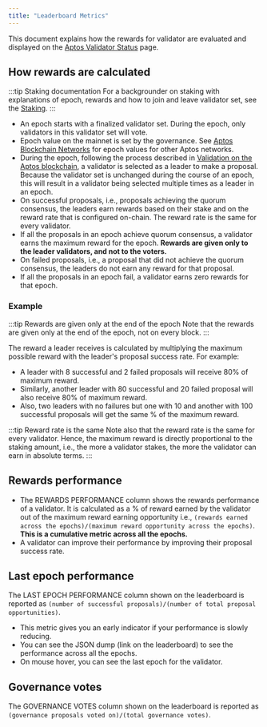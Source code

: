 ```yaml
---
title: "Leaderboard Metrics"
---
```


This document explains how the rewards for validator are evaluated and displayed on the [Aptos Validator Status](https://explorer.aptoslabs.com/validators/all?network=mainnet) page.

## How rewards are calculated

:::tip Staking documentation
For a backgrounder on staking with explanations of epoch, rewards and how to join and leave validator set, see the [Staking](../concepts/staking.md).
:::

- An epoch starts with a finalized validator set. During the epoch, only validators in this validator set will vote.
- Epoch value on the mainnet is set by the governance. See [Aptos Blockchain Networks](./networks.md) for epoch values for other Aptos networks.
- During the epoch, following the process described in [Validation on the Aptos blockchain](../concepts/staking.md#validation-on-the-aptos-blockchain), a validator is selected as a leader to make a proposal. Because the validator set is unchanged during the course of an epoch, this will result in a validator being selected multiple times as a leader in an epoch.
- On successful proposals, i.e., proposals achieving the quorum consensus, the leaders earn rewards based on their stake and on the reward rate that is configured on-chain. The reward rate is the same for every validator.
- If all the proposals in an epoch achieve quorum consensus, a validator earns the maximum reward for the epoch. **Rewards are given only to the leader validators, and not to the voters.**
- On failed proposals, i.e., a proposal that did not achieve the quorum consensus, the leaders do not earn any reward for that proposal.
- If all the proposals in an epoch fail, a validator earns zero rewards for that epoch.

### Example

:::tip Rewards are given only at the end of the epoch
Note that the rewards are given only at the end of the epoch, not on every block.
:::

The reward a leader receives is calculated by multiplying the maximum possible reward with the leader's proposal success rate. For example:

- A leader with 8 successful and 2 failed proposals will receive 80% of maximum reward.
- Similarly, another leader with 80 successful and 20 failed proposal will also receive 80% of maximum reward.
- Also, two leaders with no failures but one with 10 and another with 100 successful proposals will get the same % of the maximum reward.

:::tip Reward rate is the same
Note also that the reward rate is the same for every validator. Hence, the maximum reward is directly proportional to the staking amount, i.e., the more a validator stakes, the more the validator can earn in absolute terms.
:::

## Rewards performance

- The REWARDS PERFORMANCE column shows the rewards performance of a validator. It is calculated as a % of reward earned by the validator out of the maximum reward earning opportunity i.e., `(rewards earned across the epochs)/(maximum reward opportunity across the epochs)`. **This is a cumulative metric across all the epochs.**
- A validator can improve their performance by improving their proposal success rate.

## Last epoch performance

The LAST EPOCH PERFORMANCE column shown on the leaderboard is reported as `(number of successful proposals)/(number of total proposal opportunities)`.

- This metric gives you an early indicator if your performance is slowly reducing.
- You can see the JSON dump (link on the leaderboard) to see the performance across all the epochs.
- On mouse hover, you can see the last epoch for the validator.

## Governance votes

The GOVERNANCE VOTES column shown on the leaderboard is reported as `(governance proposals voted on)/(total governance votes)`.
